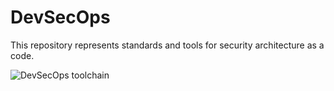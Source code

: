 # DevSecOps
This repository represents standards and tools for security architecture as a code. 

![DevSecOps toolchain](https://github.com/sottlmarek/DevSecOps/blob/master/devsecops.jpeg)
